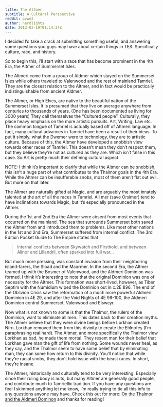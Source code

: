 ```yaml
---
title: The Altmer
subtitle: A Cultural Perspective
reddit: pvwe2
author: nerdlights
date: 2012-02-19T01:14:37Z
---
```


I decided I’d take a crack at submitting something useful, and answering some
questions you guys may have about certain things in TES. Specifically culture,
race, and history.

So to begin this, I’ll start with a race that has become prominent in the 4th
Era, the Altmer of Summerset Isles.

The Altmeri come from a group of Aldmer which stayed on the Summerset Isles
while others traveled to Valenwood and the rest of mainland Tamriel. They are
the closest relation to the Altmer, and in fact would be practically
indistinguishable from ancient Aldmer.

The Altmer, or High Elves, are native to the beautiful nation of the Summerset
Isles. It is presumed that they live on average anywhere from centuries to
thousands of years. (One has been documented as living for 3000 years) They call
themselves the “Cultured people”. Culturally, they place heavy emphasis on the
more artistic pursuits. Art, Writing, Law etc. The common tongue of Tamriel is
actually based off of Altmeri language. In fact, many cultural advances in
Tamriel have been a result of their ideas. To put it simply, what the Dwemer
were to technology, they are to artistic culture. Because of this, the Altmer have
developed a snobbish view towards other races of Tamriel. This doesn’t mean they
don’t respect them, but they believe they’re not as cultured as they are. Which
isn’t false in this case. So Art is pretty much their defining cultural aspect.

NOTE: I think it’s important to clarify that while the Altmer can be snobbish,
this isn’t a huge part of what contributes to the Thalmor goals in the 4th Era.
While the Altmer can be insufferable snobs, most of them aren’t flat out evil.
But more on that later.

The Altmer are naturally gifted at Magic, and are arguably the most innately
talented at the art of all the races in Tamriel. All mer (save Orsimer) tend to
have inclinations towards Magic, but it’s especially pronounced in the Altmer.

During the 1st and 2nd Era the Altmer were absent from most events that occurred
on the mainland. The sea that surrounds Summerset both saved the Altmer from and
introduced them to problems. Like most other nations in the 1st and 2nd Era,
Summerset suffered from internal conflict. The 3rd Edition Pocket Guide to The
Empire states that

> Internal conflicts between Skywatch and Firsthold, and between Alinor and
> Lillandril, often sparked into full war…

But much more pressing, was constant invasion from their neighboring
island-farers, the Sload and the Maormer. In the second Era, the Altmer teamed
up with the Bosmer of Valenwood, and the Aldmeri Dominion was formed. I think
it’s interesting to note that the original Dominion was one of necessity for the
Altmer. This formation was short-lived, however, as Tiber Septim with the
Numidium wiped the Dominion out in c.2E 896. The end of the Oblivion Crisis saw
the reformation of a much more powerful Aldmeri Dominion in 4E 29, and after the
Void Nights of 4E 98-100, the Aldmeri Dominion control Summerset, Valenwood and
Elsweyr.

Now what is not known to some is that the Thalmor, the rulers of the Dominion,
want to eliminate all men. This dates back to their creation myths. The Altmer
believe that they were divine beings before Lorkhan created Nirn. Lorkhan
removed them from this divinity to create the Ehlnofey (I’m paraphrasing real
hard). The Altmer, and more specifically the Thalmor view Lorkhan as bad, he
made them mortal. They resent man for their belief that Lorkhan gave man the
gift of life from nothing. Some wounds never heal, as they say, and the Thalmor
seem to have some belief that by eliminating man, they can some how return to
this divinity. You’ll notice that while they’re racial snobs, they don’t hold
issue with the beast races. In short, they’re insane.

The Altmer, historically and culturally tend to be very interesting. Especially
since their ruling body is nuts, but many Altmer are generally good people, and
contribute much to Tamriellic tradition. If you have any questions are feel I
skimmed anything let me know, I’m really trying to tie all this info to any
questions anyone may have. Check this out for more: [On the Thalmor and the
Aldmeri Dominon][0] and thanks for reading!

[0]: https://elderlore.wordpress.com/episodes/02-on-the-thalmor-and-the-aldmeri-dominion/
